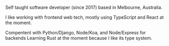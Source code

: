 Self taught software developer (since 2017) based in Melbourne, Australia.

I like working with frontend web tech, mostly using TypeScript and React at the moment.

Compentent with Python/Django, Node/Koa, and Node/Express for backends Learning Rust at the moment because I like its type system.
